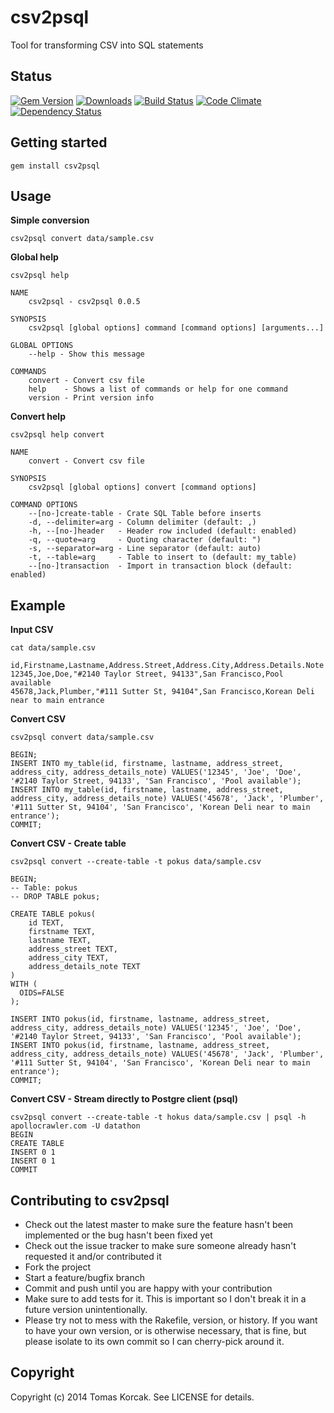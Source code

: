 # csv2psql

Tool for transforming CSV into SQL statements

## Status

[![Gem Version](https://badge.fury.io/rb/csv2psql.svg)](http://badge.fury.io/rb/csv2psql) 
[![Downloads](http://img.shields.io/gem/dt/csv2psql.svg)](http://rubygems.org/gems/csv2psql)
[![Build Status](https://travis-ci.org/korczis/csv2psql.svg?branch=master)](https://travis-ci.org/korczis/csv2psql)
[![Code Climate](https://codeclimate.com/github/korczis/csv2psql/badges/gpa.svg)](https://codeclimate.com/github/korczis/csv2psql)
[![Dependency Status](https://gemnasium.com/korczis/csv2psql.svg)](https://gemnasium.com/korczis/csv2psql)

## Getting started 

```
gem install csv2psql
```

## Usage

**Simple conversion**

```
csv2psql convert data/sample.csv
```

**Global help**

```
csv2psql help

NAME
    csv2psql - csv2psql 0.0.5

SYNOPSIS
    csv2psql [global options] command [command options] [arguments...]

GLOBAL OPTIONS
    --help - Show this message

COMMANDS
    convert - Convert csv file
    help    - Shows a list of commands or help for one command
    version - Print version info
```

**Convert help**

```
csv2psql help convert

NAME
    convert - Convert csv file

SYNOPSIS
    csv2psql [global options] convert [command options]

COMMAND OPTIONS
    --[no-]create-table - Crate SQL Table before inserts
    -d, --delimiter=arg - Column delimiter (default: ,)
    -h, --[no-]header   - Header row included (default: enabled)
    -q, --quote=arg     - Quoting character (default: ")
    -s, --separator=arg - Line separator (default: auto)
    -t, --table=arg     - Table to insert to (default: my_table)
    --[no-]transaction  - Import in transaction block (default: enabled)
```

## Example

**Input CSV**

```
cat data/sample.csv

id,Firstname,Lastname,Address.Street,Address.City,Address.Details.Note
12345,Joe,Doe,"#2140 Taylor Street, 94133",San Francisco,Pool available
45678,Jack,Plumber,"#111 Sutter St, 94104",San Francisco,Korean Deli near to main entrance
```

**Convert CSV**

```
csv2psql convert data/sample.csv

BEGIN;
INSERT INTO my_table(id, firstname, lastname, address_street, address_city, address_details_note) VALUES('12345', 'Joe', 'Doe', '#2140 Taylor Street, 94133', 'San Francisco', 'Pool available');
INSERT INTO my_table(id, firstname, lastname, address_street, address_city, address_details_note) VALUES('45678', 'Jack', 'Plumber', '#111 Sutter St, 94104', 'San Francisco', 'Korean Deli near to main entrance');
COMMIT;
```

**Convert CSV - Create table**

```
csv2psql convert --create-table -t pokus data/sample.csv

BEGIN;
-- Table: pokus
-- DROP TABLE pokus;

CREATE TABLE pokus(
	id TEXT,
	firstname TEXT,
	lastname TEXT,
	address_street TEXT,
	address_city TEXT,
	address_details_note TEXT
)
WITH (
  OIDS=FALSE
);

INSERT INTO pokus(id, firstname, lastname, address_street, address_city, address_details_note) VALUES('12345', 'Joe', 'Doe', '#2140 Taylor Street, 94133', 'San Francisco', 'Pool available');
INSERT INTO pokus(id, firstname, lastname, address_street, address_city, address_details_note) VALUES('45678', 'Jack', 'Plumber', '#111 Sutter St, 94104', 'San Francisco', 'Korean Deli near to main entrance');
COMMIT;
```

**Convert CSV - Stream directly to Postgre client (psql)**

```
csv2psql convert --create-table -t hokus data/sample.csv | psql -h apollocrawler.com -U datathon
BEGIN
CREATE TABLE
INSERT 0 1
INSERT 0 1
COMMIT
```

## Contributing to csv2psql

- Check out the latest master to make sure the feature hasn't been implemented or the bug hasn't been fixed yet
- Check out the issue tracker to make sure someone already hasn't requested it and/or contributed it
- Fork the project
- Start a feature/bugfix branch
- Commit and push until you are happy with your contribution
- Make sure to add tests for it. This is important so I don't break it in a future version unintentionally.
- Please try not to mess with the Rakefile, version, or history. If you want to have your own version, or is otherwise necessary, that is fine, but please isolate to its own commit so I can cherry-pick around it.

## Copyright

Copyright (c) 2014 Tomas Korcak. See LICENSE for details.
